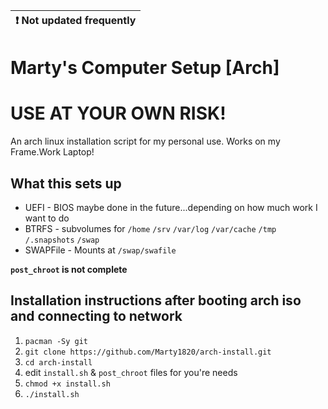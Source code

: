 | :exclamation: Not updated frequently |
| ------------------------------------ |

# Marty's Computer Setup [Arch]

# USE AT YOUR OWN RISK!

An arch linux installation script for my personal use. Works on my Frame.Work Laptop!

## What this sets up

- UEFI - BIOS maybe done in the future...depending on how much work I want to do
- BTRFS - subvolumes for `/home` `/srv` `/var/log` `/var/cache` `/tmp` `/.snapshots` `/swap`
- SWAPFile - Mounts at `/swap/swafile`

**`post_chroot` is not complete**

## Installation instructions after booting arch iso and connecting to network

1. `pacman -Sy git`
1. `git clone https://github.com/Marty1820/arch-install.git`
1. `cd arch-install`
1. edit `install.sh` & `post_chroot` files for you're needs
1. `chmod +x install.sh`
1. `./install.sh`
